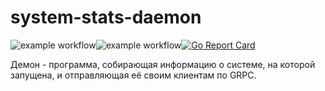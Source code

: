 # system-stats-daemon
![example workflow](https://github.com/FRiniZ/system-stats-daemon/actions/workflows/release.yml/badge.svg)![example workflow](https://github.com/FRiniZ/system-stats-daemon/actions/workflows/tests.yml/badge.svg)[![Go Report Card](https://goreportcard.com/badge/github.com/FRiniZ/system-stats-daemon)](https://goreportcard.com/report/github.com/FRiniZ/system-stats-daemon)


Демон - программа, собирающая информацию о системе, на которой запущена, и отправляющая её своим клиентам по GRPC.
